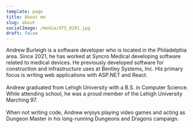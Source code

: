 ```yaml
---
template: page
title: About me
slug: about
socialImage: /media/d75_0281.jpg
draft: false
---
```

Andrew Burleigh is a software developer who is located in the Philadelphia area. Since 2021, he has worked at Syncro Medical developing software related to medical devices. He previously developed software for construction and infrastructure uses at Bentley Systems, Inc. His primary focus is writing web applications with ASP.NET and React.\
\
Andrew graduated from Lehigh University with a B.S. in Computer Science. While attending school, he was a proud member of the Lehigh University Marching 97.\
\
When not writing code, Andrew enjoys playing video games and acting as Dungeon Master in his long-running Dungeons and Dragons campaign.